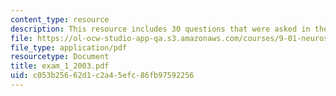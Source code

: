 ```yaml
---
content_type: resource
description: This resource includes 30 questions that were asked in the midterm exam.
file: https://ol-ocw-studio-app-qa.s3.amazonaws.com/courses/9-01-neuroscience-and-behavior-fall-2003/c053b25662d1c2a45efc86fb97592256_exam_1_2003.pdf
file_type: application/pdf
resourcetype: Document
title: exam_1_2003.pdf
uid: c053b256-62d1-c2a4-5efc-86fb97592256
---
```

